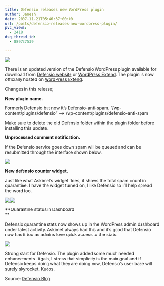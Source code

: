 ```yaml
---
title: Defensio releases new WordPress plugin
author: Danesh
date: 2007-11-21T05:46:37+00:00
url: /posts/defensio-releases-new-wordpress-plugin/
pvc_views:
  - 2418
dsq_thread_id:
  - 889737539

---
```

![][1]

There is an updated version of the Defensio WordPress plugin available for download from [Defensio website][2] or [WordPress Extend][3]. The plugin is now officially hosted on [WordPress Extend][3].

Changes in this release;

**New plugin name.** 

Formerly Defensio but now it&#8217;s Defensio-anti-spam. &#8220;/wp-content/plugins/defensio&#8221; &#8211;> /wp-content/plugins/defensio-anti-spam

Make sure to delete the old Defensio folder within the plugin folder before installing this update.

**Unprocessed comment notification.**

If the Defensio service goes down spam will be queued and can be resubmitted through the interface shown below.

![][4] 

**New defensio counter widget.**

Just like what Askimet&#8217;s widget does, it shows the total spam count in quarantine. I have the widget turned on, I like Defensio so I&#8217;ll help spread the word too.

![][5]![][6] 

**Quarantine status in Dashboard  
** 

Defensio quarantine stats now shows up in the WordPress admin dashboard under latest activity. Askimet always had this and it&#8217;s good that Defensio now has it too as admins love quick access to the stats.

![][7] 

Strong start for Defensio. The plugin added some much needed enhancements. Again, I stress that simplicity is the main goal and if Defensio keeps doing what they are doing now, Defensio&#8217;s user base will surely skyrocket. Kudos.

Source: [Defensio Blog][8]

 [1]: http://img156.imageshack.us/img156/9283/derfensiobanneryv1.jpg
 [2]: http://defensio.com/downloads/wordpress
 [3]: http://wordpress.org/extend/plugins/defensio-anti-spam/
 [4]: http://img156.imageshack.us/img156/243/defensiowpunprocessedam7.png
 [5]: http://img156.imageshack.us/img156/9753/defensiocounterdarkexamlc1.png
 [6]: http://img156.imageshack.us/img156/6929/defensiocounterlightexaxc9.png
 [7]: http://img156.imageshack.us/img156/8854/defensiowpactivityboxuo2.png
 [8]: http://blog.defensio.com/2007/11/20/wordpress-plugin-update-available/